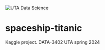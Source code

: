 ![UTA Data Science](https://github.com/rcghpge/spaceship-titanic/blob/main/UTA-DataScience-Logo.png)

# spaceship-titanic
Kaggle project. DATA-3402 UTA spring 2024
